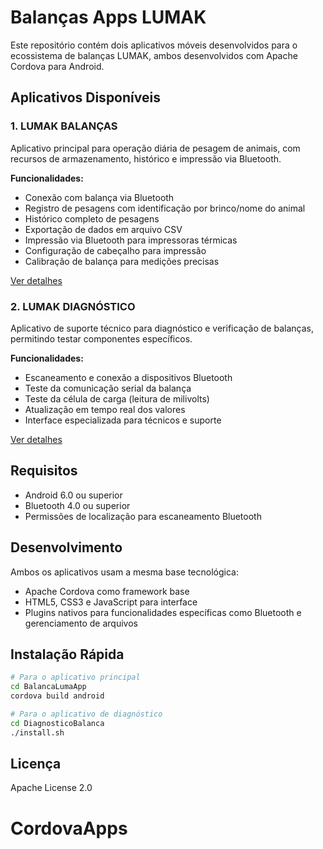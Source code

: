 # Balanças Apps LUMAK

Este repositório contém dois aplicativos móveis desenvolvidos para o ecossistema de balanças LUMAK, ambos desenvolvidos com Apache Cordova para Android.

## Aplicativos Disponíveis

### 1. LUMAK BALANÇAS

Aplicativo principal para operação diária de pesagem de animais, com recursos de armazenamento, histórico e impressão via Bluetooth.

**Funcionalidades:**
- Conexão com balança via Bluetooth
- Registro de pesagens com identificação por brinco/nome do animal
- Histórico completo de pesagens
- Exportação de dados em arquivo CSV
- Impressão via Bluetooth para impressoras térmicas
- Configuração de cabeçalho para impressão
- Calibração de balança para medições precisas

[Ver detalhes](./BalancaLumaApp/README.md)

### 2. LUMAK DIAGNÓSTICO

Aplicativo de suporte técnico para diagnóstico e verificação de balanças, permitindo testar componentes específicos.

**Funcionalidades:**
- Escaneamento e conexão a dispositivos Bluetooth
- Teste da comunicação serial da balança
- Teste da célula de carga (leitura de milivolts)
- Atualização em tempo real dos valores
- Interface especializada para técnicos e suporte

[Ver detalhes](./DiagnosticoBalanca/README.md)

## Requisitos

- Android 6.0 ou superior
- Bluetooth 4.0 ou superior
- Permissões de localização para escaneamento Bluetooth

## Desenvolvimento

Ambos os aplicativos usam a mesma base tecnológica:
- Apache Cordova como framework base
- HTML5, CSS3 e JavaScript para interface
- Plugins nativos para funcionalidades específicas como Bluetooth e gerenciamento de arquivos

## Instalação Rápida

```bash
# Para o aplicativo principal
cd BalancaLumaApp
cordova build android

# Para o aplicativo de diagnóstico
cd DiagnosticoBalanca
./install.sh
```

## Licença

Apache License 2.0
# CordovaApps
